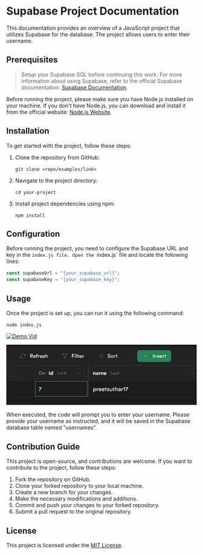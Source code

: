

# Supabase Project Documentation

This documentation provides an overview of a JavaScript project that utilizes Supabase for the database. The project allows users to enter their username.

## Prerequisites
> Setup your Supabase SQL before continuing this work.
>For more information about using Supabase, refer to the official Supabase documentation: [Supabase Documentation](https://supabase.io/docs).


Before running the project, please make sure you have Node.js installed on your machine. If you don't have Node.js, you can download and install it from the official website: [Node.js Website](https://nodejs.org).

## Installation

To get started with the project, follow these steps:

1. Clone the repository from GitHub:
   ```
   git clone <repo/examples/link>
   ```
2. Navigate to the project directory:
   ```
   cd your-project
   ```
3. Install project dependencies using npm:
   ```
   npm install
   ```

## Configuration

Before running the project, you need to configure the Supabase URL and key in the `index.js file. Open the `index.js` file and locate the following lines:

```javascript
const supabaseUrl = "{your_supabase_url}";
const supabaseKey = "{your_supabase_key}";
```


## Usage

Once the project is set up, you can run it using the following command:

```shell
node index.js
```

[![Demo Vid]()](https://github.com/preetsuthar17/supabase-demo/assets/75468116/b5e88f63-525c-4211-8c50-b46e198d4632)

<img src="./demo.png" alt="demo" > 


When executed, the code will prompt you to enter your username. Please provide your username as instructed, and it will be saved in the Supabase database table named "usernames".


## Contribution Guide

This project is open-source, and contributions are welcome. If you want to contribute to the project, follow these steps:

1. Fork the repository on GitHub.
2. Clone your forked repository to your local machine.
3. Create a new branch for your changes.
4. Make the necessary modifications and additions.
5. Commit and push your changes to your forked repository.
6. Submit a pull request to the original repository.

## License

This project is licensed under the [MIT License](LICENSE).
